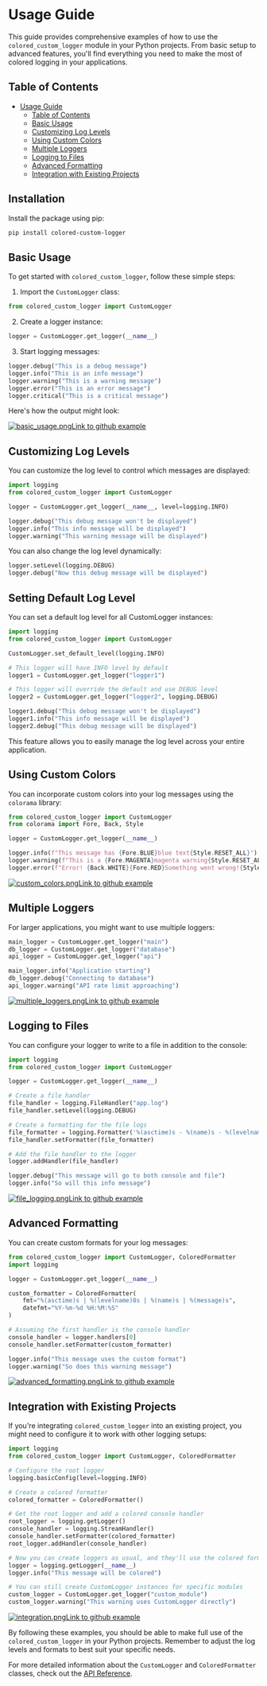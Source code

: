 # Usage Guide

This guide provides comprehensive examples of how to use the `colored_custom_logger` module in your Python projects. From basic setup to advanced features, you'll find everything you need to make the most of colored logging in your applications.

## Table of Contents

- [Usage Guide](#usage-guide)
  - [Table of Contents](#table-of-contents)
  - [Basic Usage](#basic-usage)
  - [Customizing Log Levels](#customizing-log-levels)
  - [Using Custom Colors](#using-custom-colors)
  - [Multiple Loggers](#multiple-loggers)
  - [Logging to Files](#logging-to-files)
  - [Advanced Formatting](#advanced-formatting)
  - [Integration with Existing Projects](#integration-with-existing-projects)

## Installation

Install the package using pip:

```bash
pip install colored-custom-logger
```

## Basic Usage

To get started with `colored_custom_logger`, follow these simple steps:

1. Import the `CustomLogger` class:

```python
from colored_custom_logger import CustomLogger
```

2. Create a logger instance:

```python
logger = CustomLogger.get_logger(__name__)
```

3. Start logging messages:

```python
logger.debug("This is a debug message")
logger.info("This is an info message")
logger.warning("This is a warning message")
logger.error("This is an error message")
logger.critical("This is a critical message")
```

Here's how the output might look:

[![basic_usage.png](./images/basic_usage.png)Link to github example](https://github.com/robin-collins/colored_custom_logger/blob/main/examples/basic_usage.py)

## Customizing Log Levels

You can customize the log level to control which messages are displayed:

```python
import logging
from colored_custom_logger import CustomLogger

logger = CustomLogger.get_logger(__name__, level=logging.INFO)

logger.debug("This debug message won't be displayed")
logger.info("This info message will be displayed")
logger.warning("This warning message will be displayed")
```

You can also change the log level dynamically:

```python
logger.setLevel(logging.DEBUG)
logger.debug("Now this debug message will be displayed")
```

## Setting Default Log Level

You can set a default log level for all CustomLogger instances:

```python
import logging
from colored_custom_logger import CustomLogger

CustomLogger.set_default_level(logging.INFO)

# This logger will have INFO level by default
logger1 = CustomLogger.get_logger("logger1")

# This logger will override the default and use DEBUG level
logger2 = CustomLogger.get_logger("logger2", logging.DEBUG)

logger1.debug("This debug message won't be displayed")
logger1.info("This info message will be displayed")
logger2.debug("This debug message will be displayed")
```

This feature allows you to easily manage the log level across your entire application.

## Using Custom Colors

You can incorporate custom colors into your log messages using the `colorama` library:

```python
from colored_custom_logger import CustomLogger
from colorama import Fore, Back, Style

logger = CustomLogger.get_logger(__name__)

logger.info(f"This message has {Fore.BLUE}blue text{Style.RESET_ALL}")
logger.warning(f"This is a {Fore.MAGENTA}magenta warning{Style.RESET_ALL}")
logger.error(f"Error! {Back.WHITE}{Fore.RED}Something went wrong!{Style.RESET_ALL}")
```

[![custom_colors.png](./images/custom_color_example.png)Link to github example](https://github.com/robin-collins/colored_custom_logger/blob/main/examples/ss_custom_color_example.py)

## Multiple Loggers

For larger applications, you might want to use multiple loggers:

```python
main_logger = CustomLogger.get_logger("main")
db_logger = CustomLogger.get_logger("database")
api_logger = CustomLogger.get_logger("api")

main_logger.info("Application starting")
db_logger.debug("Connecting to database")
api_logger.warning("API rate limit approaching")
```

[![multiple_loggers.png](./images/ss_multiple_loggers_example.png)Link to github example](https://github.com/robin-collins/colored_custom_logger/blob/main/examples/ss_multiple_loggers_example.py)

## Logging to Files

You can configure your logger to write to a file in addition to the console:

```python
import logging
from colored_custom_logger import CustomLogger

logger = CustomLogger.get_logger(__name__)

# Create a file handler
file_handler = logging.FileHandler("app.log")
file_handler.setLevel(logging.DEBUG)

# Create a formatting for the file logs
file_formatter = logging.Formatter('%(asctime)s - %(name)s - %(levelname)s - %(message)s')
file_handler.setFormatter(file_formatter)

# Add the file handler to the logger
logger.addHandler(file_handler)

logger.debug("This message will go to both console and file")
logger.info("So will this info message")
```

[![file_logging.png](./images/logging_to_files.png)Link to github example](https://github.com/robin-collins/colored_custom_logger/blob/main/examples/logging_to_files.py)

## Advanced Formatting

You can create custom formats for your log messages:

```python
from colored_custom_logger import CustomLogger, ColoredFormatter
import logging

logger = CustomLogger.get_logger(__name__)

custom_formatter = ColoredFormatter(
    fmt="%(asctime)s | %(levelname)8s | %(name)s | %(message)s",
    datefmt="%Y-%m-%d %H:%M:%S"
)

# Assuming the first handler is the console handler
console_handler = logger.handlers[0]
console_handler.setFormatter(custom_formatter)

logger.info("This message uses the custom format")
logger.warning("So does this warning message")
```

[![advanced_formatting.png](./images/advanced_formatting.png)Link to github example](https://github.com/robin-collins/colored_custom_logger/blob/main/examples/advanced_formatting.py)

## Integration with Existing Projects

If you're integrating `colored_custom_logger` into an existing project, you might need to configure it to work with other logging setups:

```python
import logging
from colored_custom_logger import CustomLogger, ColoredFormatter

# Configure the root logger
logging.basicConfig(level=logging.INFO)

# Create a colored formatter
colored_formatter = ColoredFormatter()

# Get the root logger and add a colored console handler
root_logger = logging.getLogger()
console_handler = logging.StreamHandler()
console_handler.setFormatter(colored_formatter)
root_logger.addHandler(console_handler)

# Now you can create loggers as usual, and they'll use the colored formatter
logger = logging.getLogger(__name__)
logger.info("This message will be colored")

# You can still create CustomLogger instances for specific modules
custom_logger = CustomLogger.get_logger("custom_module")
custom_logger.warning("This warning uses CustomLogger directly")
```

[![integration.png](./images/integration_with_existing_projects.png)Link to github example](https://github.com/robin-collins/colored_custom_logger/blob/main/examples/integration_with_existing_projects.py)

By following these examples, you should be able to make full use of the `colored_custom_logger` in your Python projects. Remember to adjust the log levels and formats to best suit your specific needs.

For more detailed information about the `CustomLogger` and `ColoredFormatter` classes, check out the [API Reference](api.md).